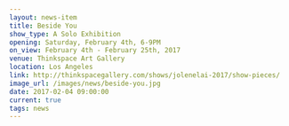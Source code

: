 ```yaml
---
layout: news-item
title: Beside You
show_type: A Solo Exhibition
opening: Saturday, February 4th, 6-9PM
on_view: February 4th - February 25th, 2017
venue: Thinkspace Art Gallery
location: Los Angeles
link: http://thinkspacegallery.com/shows/jolenelai-2017/show-pieces/
image_url: /images/news/beside-you.jpg
date: 2017-02-04 09:00:00
current: true
tags: news
---
```

